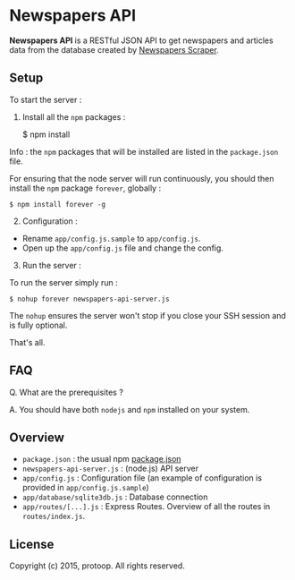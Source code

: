 # Newspapers API

**Newspapers API** is a RESTful JSON API to get newspapers and articles data from the database created by [Newspapers Scraper](https://github.com/protoop/newspapers-scraper).

## Setup

To start the server :

1) Install all the `npm` packages :

    $ npm install
    
Info : the `npm` packages that will be installed are listed in the `package.json` file.

For ensuring that the node server will run continuously, you should then install the `npm` package `forever`, globally :

    $ npm install forever -g

2) Configuration :

* Rename `app/config.js.sample` to `app/config.js`.
* Open up the `app/config.js` file and change the config.

3) Run the server :

To run the server simply run :

    $ nohup forever newspapers-api-server.js

The `nohup` ensures the server won't stop if you close your SSH session and is fully optional.

That's all.

## FAQ

Q. What are the prerequisites ?

A. You should have both `nodejs` and `npm` installed on your system.

## Overview

* `package.json` : the usual npm [package.json](https://docs.npmjs.com/files/package.json)
* `newspapers-api-server.js` : (node.js) API server
* `app/config.js` : Configuration file (an example of configuration is provided in `app/config.js.sample`)
* `app/database/sqlite3db.js` : Database connection
* `app/routes/[...].js` : Express Routes. Overview of all the routes in `routes/index.js`.

## License

Copyright (c) 2015, protoop. All rights reserved.
